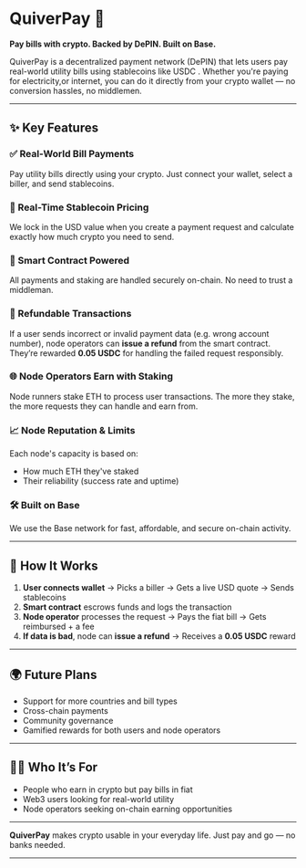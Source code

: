 

# QuiverPay 💸

**Pay bills with crypto. Backed by DePIN. Built on Base.**

QuiverPay is a decentralized payment network (DePIN) that lets users pay real-world utility bills using stablecoins like USDC . Whether you're paying for electricity,or internet, you can do it directly from your crypto wallet — no conversion hassles, no middlemen.

---

## ✨ Key Features

### ✅ Real-World Bill Payments

Pay utility bills directly using your crypto. Just connect your wallet, select a biller, and send stablecoins.

### 🔁 Real-Time Stablecoin Pricing

We lock in the USD value when you create a payment request and calculate exactly how much crypto you need to send.

### 🔐 Smart Contract Powered

All payments and staking are handled securely on-chain. No need to trust a middleman.

### 🧾 Refundable Transactions

If a user sends incorrect or invalid payment data (e.g. wrong account number), node operators can **issue a refund** from the smart contract.
They’re rewarded **0.05 USDC** for handling the failed request responsibly.

### 🌐 Node Operators Earn with Staking

Node runners stake ETH to process user transactions. The more they stake, the more requests they can handle and earn from.

### 📈 Node Reputation & Limits

Each node's capacity is based on:

* How much ETH they've staked
* Their reliability (success rate and uptime)

### 🛠 Built on Base

We use the Base network for fast, affordable, and secure on-chain activity.

---

## 🚀 How It Works

1. **User connects wallet** → Picks a biller → Gets a live USD quote → Sends stablecoins
2. **Smart contract** escrows funds and logs the transaction
3. **Node operator** processes the request → Pays the fiat bill → Gets reimbursed + a fee
4. **If data is bad**, node can **issue a refund** → Receives a **0.05 USDC** reward


---

## 🌍 Future Plans

* Support for more countries and bill types
* Cross-chain payments
* Community governance 
* Gamified rewards for both users and node operators

---

## 🧑‍💻 Who It’s For

* People who earn in crypto but pay bills in fiat
* Web3 users looking for real-world utility
* Node operators seeking on-chain earning opportunities

---

**QuiverPay** makes crypto usable in your everyday life. Just pay and go — no banks needed.

---
